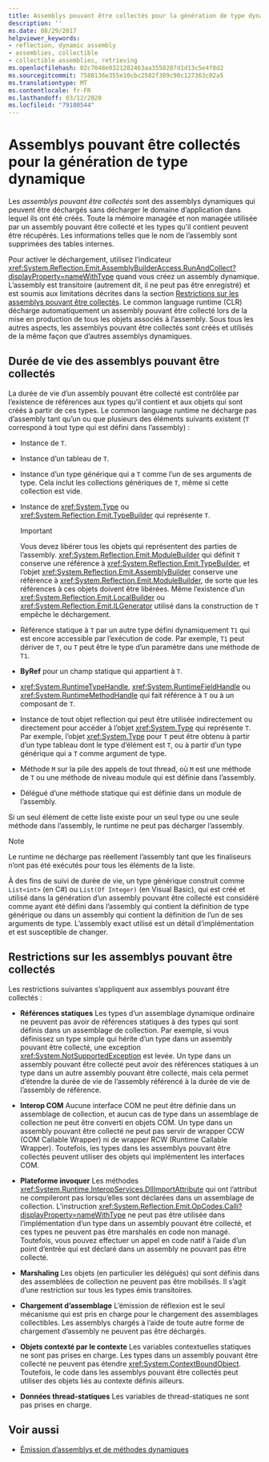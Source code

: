 ```yaml
---
title: Assemblys pouvant être collectés pour la génération de type dynamique
description: ''
ms.date: 08/29/2017
helpviewer_keywords:
- reflection, dynamic assembly
- assemblies, collectible
- collectible assemblies, retrieving
ms.openlocfilehash: 02c7048e0321282463aa3558287d1d13c5e4f8d2
ms.sourcegitcommit: 7588136e355e10cbc2582f389c90c127363c02a5
ms.translationtype: MT
ms.contentlocale: fr-FR
ms.lasthandoff: 03/12/2020
ms.locfileid: "79180544"
---
```

# <a name="collectible-assemblies-for-dynamic-type-generation"></a>Assemblys pouvant être collectés pour la génération de type dynamique

Les *assemblys pouvant être collectés* sont des assemblys dynamiques qui peuvent être déchargés sans décharger le domaine d’application dans lequel ils ont été créés. Toute la mémoire managée et non managée utilisée par un assembly pouvant être collecté et les types qu’il contient peuvent être récupérés. Les informations telles que le nom de l’assembly sont supprimées des tables internes.

Pour activer le déchargement, utilisez l’indicateur <xref:System.Reflection.Emit.AssemblyBuilderAccess.RunAndCollect?displayProperty=nameWithType> quand vous créez un assembly dynamique. L’assembly est transitoire (autrement dit, il ne peut pas être enregistré) et est soumis aux limitations décrites dans la section [Restrictions sur les assemblys pouvant être collectés](#restrictions-on-collectible-assemblies). Le common language runtime (CLR) décharge automatiquement un assembly pouvant être collecté lors de la mise en production de tous les objets associés à l’assembly. Sous tous les autres aspects, les assemblys pouvant être collectés sont créés et utilisés de la même façon que d’autres assemblys dynamiques.

## <a name="lifetime-of-collectible-assemblies"></a>Durée de vie des assemblys pouvant être collectés

La durée de vie d’un assembly pouvant être collecté est contrôlée par l’existence de références aux types qu’il contient et aux objets qui sont créés à partir de ces types. Le common language runtime ne décharge pas d’assembly tant qu’un ou que plusieurs des éléments suivants existent (`T` correspond à tout type qui est défini dans l’assembly) :

- Instance de `T`.

- Instance d’un tableau de `T`.

- Instance d’un type générique qui a `T` comme l’un de ses arguments de type. Cela inclut les collections génériques de `T`, même si cette collection est vide.

- Instance de <xref:System.Type> ou <xref:System.Reflection.Emit.TypeBuilder> qui représente `T`.

   > [!IMPORTANT]
   > Vous devez libérer tous les objets qui représentent des parties de l’assembly. <xref:System.Reflection.Emit.ModuleBuilder> qui définit `T` conserve une référence à <xref:System.Reflection.Emit.TypeBuilder>, et l’objet <xref:System.Reflection.Emit.AssemblyBuilder> conserve une référence à <xref:System.Reflection.Emit.ModuleBuilder>, de sorte que les références à ces objets doivent être libérées. Même l’existence d’un <xref:System.Reflection.Emit.LocalBuilder> ou <xref:System.Reflection.Emit.ILGenerator> utilisé dans la construction de `T` empêche le déchargement.

- Référence statique à `T` par un autre type défini dynamiquement `T1` qui est encore accessible par l’exécution de code. Par exemple, `T1` peut dériver de `T`, ou `T` peut être le type d’un paramètre dans une méthode de `T1`.

- **ByRef** pour un champ statique qui appartient à `T`.

- <xref:System.RuntimeTypeHandle>, <xref:System.RuntimeFieldHandle> ou <xref:System.RuntimeMethodHandle> qui fait référence à `T` ou à un composant de `T`.

- Instance de tout objet reflection qui peut être utilisée indirectement ou directement pour accéder à l’objet <xref:System.Type> qui représente `T`. Par exemple, l’objet <xref:System.Type> pour `T` peut être obtenu à partir d’un type tableau dont le type d’élément est `T`, ou à partir d’un type générique qui a `T` comme argument de type.

- Méthode `M` sur la pile des appels de tout thread, où `M` est une méthode de `T` ou une méthode de niveau module qui est définie dans l’assembly.

- Délégué d’une méthode statique qui est définie dans un module de l’assembly.

Si un seul élément de cette liste existe pour un seul type ou une seule méthode dans l’assembly, le runtime ne peut pas décharger l’assembly.

> [!NOTE]
> Le runtime ne décharge pas réellement l’assembly tant que les finaliseurs n’ont pas été exécutés pour tous les éléments de la liste.

À des fins de suivi de durée de vie, un type générique construit comme `List<int>` (en C#) ou `List(Of Integer)` (en Visual Basic), qui est créé et utilisé dans la génération d’un assembly pouvant être collecté est considéré comme ayant été défini dans l’assembly qui contient la définition de type générique ou dans un assembly qui contient la définition de l’un de ses arguments de type. L’assembly exact utilisé est un détail d’implémentation et est susceptible de changer.

## <a name="restrictions-on-collectible-assemblies"></a>Restrictions sur les assemblys pouvant être collectés

Les restrictions suivantes s’appliquent aux assemblys pouvant être collectés :

- **Références statiques** Les types d’un assemblage dynamique ordinaire ne peuvent pas avoir de références statiques à des types qui sont définis dans un assemblage de collection. Par exemple, si vous définissez un type simple qui hérite d’un type dans un assembly pouvant être collecté, une exception <xref:System.NotSupportedException> est levée. Un type dans un assembly pouvant être collecté peut avoir des références statiques à un type dans un autre assembly pouvant être collecté, mais cela permet d’étendre la durée de vie de l’assembly référencé à la durée de vie de l’assembly de référence.

- **Interop COM** Aucune interface COM ne peut être définie dans un assemblage de collection, et aucun cas de type dans un assemblage de collection ne peut être converti en objets COM. Un type dans un assembly pouvant être collecté ne peut pas servir de wrapper CCW (COM Callable Wrapper) ni de wrapper RCW (Runtime Callable Wrapper). Toutefois, les types dans les assemblys pouvant être collectés peuvent utiliser des objets qui implémentent les interfaces COM.

- **Plateforme invoquer** Les méthodes <xref:System.Runtime.InteropServices.DllImportAttribute> qui ont l’attribut ne compileront pas lorsqu’elles sont déclarées dans un assemblage de collection. L’instruction <xref:System.Reflection.Emit.OpCodes.Calli?displayProperty=nameWithType> ne peut pas être utilisée dans l’implémentation d’un type dans un assembly pouvant être collecté, et ces types ne peuvent pas être marshalés en code non managé. Toutefois, vous pouvez effectuer un appel en code natif à l’aide d’un point d’entrée qui est déclaré dans un assembly ne pouvant pas être collecté.

- **Marshaling** Les objets (en particulier les délégués) qui sont définis dans des assemblées de collection ne peuvent pas être mobilisés. Il s’agit d’une restriction sur tous les types émis transitoires.

- **Chargement d’assemblage** L’émission de réflexion est le seul mécanisme qui est pris en charge pour le chargement des assemblages collectibles. Les assemblys chargés à l’aide de toute autre forme de chargement d’assembly ne peuvent pas être déchargés.

- **Objets contexté par le contexte** Les variables contextuelles statiques ne sont pas prises en charge. Les types dans un assembly pouvant être collecté ne peuvent pas étendre <xref:System.ContextBoundObject>. Toutefois, le code dans les assemblys pouvant être collectés peut utiliser des objets liés au contexte définis ailleurs.

- **Données thread-statiques** Les variables de thread-statiques ne sont pas prises en charge.

## <a name="see-also"></a>Voir aussi

- [Émission d’assemblys et de méthodes dynamiques](emitting-dynamic-methods-and-assemblies.md)
